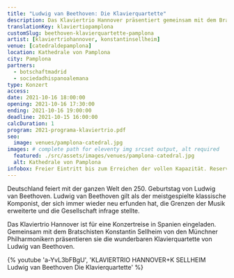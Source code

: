 ```yaml
---
title: "Ludwig van Beethoven: Die Klavierquartette"
description: Das Klaviertrio Hannover präsentiert gemeinsam mit dem Bratschisten Konstantin Sellheim von den Münchner Philharmonikern die  Klavierquartette von Ludwig van Beethoven.
translationKey: klaviertiopamplona
customSlug: beethoven-klavierquartette-pamplona
artist: [klaviertriohannover, konstantinsellheim]
venue: [catedraldepamplona]
location: Kathedrale von Pamplona
city: Pamplona
partners:
  - botschaftmadrid
  - sociedadhispanoalemana
type: Konzert
access:
date: 2021-10-16 18:00:00
opening: 2021-10-16 17:30:00
ending: 2021-10-16 19:00:00
deadline: 2021-10-15 16:00:00
calcDuration: 1
program: 2021-programa-klaviertrio.pdf
seo:
  image: venues/pamplona-catedral.jpg
images: # complete path for eleventy img srcset output, alt required
  featured: ./src/assets/images/venues/pamplona-catedral.jpg
  alt: Kathedrale von Pamplona
infobox: Freier Eintritt bis zum Erreichen der vollen Kapazität. Reservierte Plätze nur mit persönlicher Einladung durch die Fundación Goethe.
---
```


Deutschland feiert mit der ganzen Welt den 250. Geburtstag von Ludwig van Beethoven. Ludwig van Beethoven gilt als der meistgespielte klassische Komponist, der sich immer wieder neu erfunden hat, die Grenzen der Musik erweiterte und die Gesellschaft infrage stellte.

Das Klaviertrio Hannover ist für eine Konzertreise in Spanien eingeladen. Gemeinsam mit dem Bratschisten Konstantin Sellheim von den Münchner Philharmonikern präsentieren sie die wunderbaren Klavierquartette von Ludwig van Beethoven.

{% youtube 'a-YvL3bFBgU', 'KLAVIERTRIO HANNOVER+K SELLHEIM Ludwig van Beethoven Die Klavierquartette' %}
